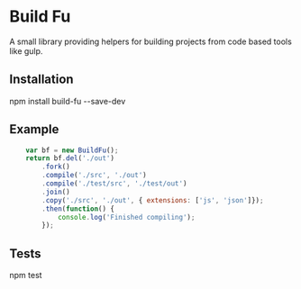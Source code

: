 Build Fu
========

A small library providing helpers for building projects from code based tools like gulp.

## Installation

  npm install build-fu --save-dev

## Example

```javascript
    var bf = new BuildFu();
    return bf.del('./out')
        .fork()
        .compile('./src', './out')
        .compile('./test/src', './test/out')
        .join()
        .copy('./src', './out', { extensions: ['js', 'json']});
        .then(function() { 
            console.log('Finished compiling');
        });
```

## Tests

  npm test